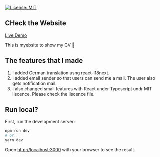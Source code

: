 [![License: MIT](https://img.shields.io/badge/License-MIT-yellow.svg)](https://opensource.org/licenses/MIT)

## CHeck the Website

[Live Demo](https://jgkang-git-main-jeonggeun-kangs-projects.vercel.app/)

This is myebsite to show my CV 🚀

## The features that I made

1. I added German translation usng react-i18next. 
2. I added email sender so that users can send me a mail. The user also gets notification mail.
3. I also changed small features with React under Typescript undr MIT liscence. Please check the liscence file.

## Run local?

First, run the development server:

```bash
npm run dev
# or
yarn dev
```

Open [http://localhost:3000](http://localhost:3000) with your browser to see the result.

